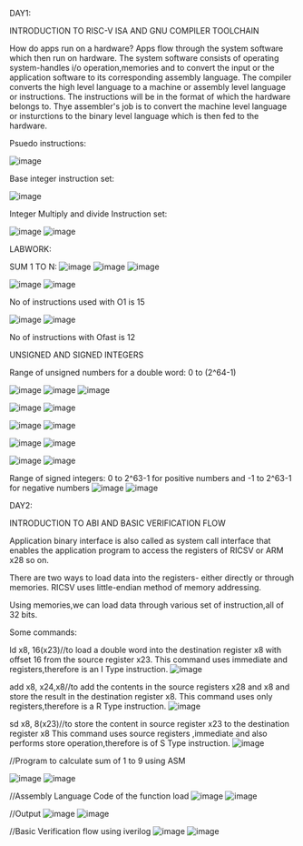 DAY1:

INTRODUCTION TO RISC-V ISA AND GNU COMPILER TOOLCHAIN

How do apps run on a hardware?
Apps flow through the system software which then run on hardware.
The system software consists of operating system-handles i/o operation,memories and to convert the input or the application software to its corresponding assembly language.
The compiler converts the high level language to a machine or assembly level language or instructions. The instructions will be in the format of which the hardware belongs to.
Thye assembler's job is to convert the machine level language or insturctions to the binary level language which is then fed to the hardware.


Psuedo instructions:

![image](https://user-images.githubusercontent.com/92938137/170606284-edeeabd2-8eb6-4663-967f-d6902fe7cfcd.png)

Base integer instruction set:

![image](https://user-images.githubusercontent.com/92938137/170606167-1da353bc-25db-4724-b4cc-ec9ca105067d.png)

Integer Multiply and divide Instruction set:

![image](https://user-images.githubusercontent.com/92938137/170606248-bd189369-b0e2-4535-82c9-b48bf8ee35dc.png)
![image](https://user-images.githubusercontent.com/92938137/170606266-1946da05-aa40-4fce-9cfb-f7cb21f841a0.png)


LABWORK:

SUM 1 TO N:
![image](https://user-images.githubusercontent.com/92938137/170606485-c770cd7c-cf83-4c9c-b113-d3662bf53f83.png)
![image](https://user-images.githubusercontent.com/92938137/170605834-6c33a3bc-178c-4d5a-b171-0b915462d3ca.png)
![image](https://user-images.githubusercontent.com/92938137/170606766-5ce2cfbc-d418-4225-ba41-052d987005cd.png)

![image](https://user-images.githubusercontent.com/92938137/170607112-f49cc9e7-d74a-41e3-9d95-60db42a00797.png)
![image](https://user-images.githubusercontent.com/92938137/170607263-1c1bfcb9-f347-4551-8ccc-08560be8311b.png)

No of instructions used with O1 is 15

![image](https://user-images.githubusercontent.com/92938137/170607438-609fe2ad-1c6f-4048-99b6-a4770c398a3b.png)
![image](https://user-images.githubusercontent.com/92938137/170607495-3a5806ea-6bb5-4bbb-9daa-f8d7fc7ad355.png)

No of instructions with Ofast is 12

UNSIGNED AND SIGNED INTEGERS

Range of unsigned numbers for a double word: 0 to (2^64-1)

![image](https://user-images.githubusercontent.com/92938137/170608156-6dffbcb2-c5cd-4c8b-9c71-f386815d6d59.png)
![image](https://user-images.githubusercontent.com/92938137/170607954-9d248c33-e514-4f03-8403-a2fc5d9a0d5b.png)
![image](https://user-images.githubusercontent.com/92938137/170608302-a9c9ecd0-4f01-4f32-9b65-27b25c99cedf.png)

![image](https://user-images.githubusercontent.com/92938137/170608381-c6967e1f-f22a-4448-979a-0780e777e7bf.png)
![image](https://user-images.githubusercontent.com/92938137/170608423-8d15aa3b-41b3-462f-8c9d-537e02e11ead.png)

![image](https://user-images.githubusercontent.com/92938137/170608590-4c70ceb4-9eb9-4244-85b9-226ffeb3abb2.png)
![image](https://user-images.githubusercontent.com/92938137/170608656-d0b8d1b2-33cb-423e-85a9-aca9b2d4c4d0.png)

![image](https://user-images.githubusercontent.com/92938137/170612733-10506461-5adb-4f33-addf-05d5adfca74e.png)
![image](https://user-images.githubusercontent.com/92938137/170612842-c92f81cd-3da4-4824-a3f7-d735c46de1e6.png)

![image](https://user-images.githubusercontent.com/92938137/170609052-4741ad2d-8fd5-49e5-a32e-11fd67998fd0.png)
![image](https://user-images.githubusercontent.com/92938137/170609127-9bc398e8-4ef4-41cd-8166-d502d7a64081.png)

Range of signed integers: 0 to 2^63-1 for positive numbers and -1 to 2^63-1 for negative numbers
![image](https://user-images.githubusercontent.com/92938137/170612370-9d19e764-de8a-43c0-a889-979521144c41.png)
![image](https://user-images.githubusercontent.com/92938137/170612424-3b960718-f9f6-41b8-9d64-2fa5c3557215.png)





DAY2:

INTRODUCTION TO ABI AND BASIC VERIFICATION FLOW

Application binary interface is also called as system call interface that enables the application program to access the registers of RICSV or ARM x28 so on.

There are two ways to load data into the registers- either directly or through memories.
RICSV uses little-endian method of memory addressing.

Using memories,we can load data through various set of instruction,all of 32 bits.

Some commands:

ld x8, 16(x23)//to load a double word into the destination register x8 with offset 16 from the source register x23.
This command uses immediate and registers,therefore is an I Type instruction.
![image](https://user-images.githubusercontent.com/92938137/170602752-eea528aa-d5a7-4fda-83ef-910a8c912af1.png)

add x8, x24,x8//to add the contents in the source registers x28 and x8 and store the result in the destination register x8.
This command uses only registers,therefore is a R Type instruction.
![image](https://user-images.githubusercontent.com/92938137/170602691-3e587f9c-c330-4d68-98f7-ea73f8cf33b0.png)

sd x8, 8(x23)//to store the content in source register x23 to the destination register x8
This command uses source registers ,immediate and also performs store operation,therefore is of S Type instruction.
![image](https://user-images.githubusercontent.com/92938137/170602814-c1e5ab23-6457-4728-8038-2e940ab2d886.png)


//Program to calculate sum of 1 to 9 using ASM

![image](https://user-images.githubusercontent.com/92938137/170595215-fc64d542-5cd1-4bc3-9ef7-b733f43ade81.png)
![image](https://user-images.githubusercontent.com/92938137/170595353-a185e77a-0100-4e13-bc5e-24632cf53ef0.png)

//Assembly Language Code of the function load
![image](https://user-images.githubusercontent.com/92938137/170595365-fc7bab82-c198-49f7-aaa0-cc3f1c73bb20.png)
![image](https://user-images.githubusercontent.com/92938137/170595378-f89719ea-2dfa-4a44-b365-2437dccfb208.png)


//Output
![image](https://user-images.githubusercontent.com/92938137/170595390-7f8d1712-889e-465c-b208-698bb64bda8b.png)
![image](https://user-images.githubusercontent.com/92938137/170595412-35d20e3a-cf0f-4fab-b75f-e42d70154ff0.png)


//Basic Verification flow using iverilog
![image](https://user-images.githubusercontent.com/92938137/170595399-ba0c1275-9a1a-43d8-99c7-8933875cf97b.png)
![image](https://user-images.githubusercontent.com/92938137/170595424-71c58cd9-1a3a-4b78-9aeb-afaa7d247fbd.png)

